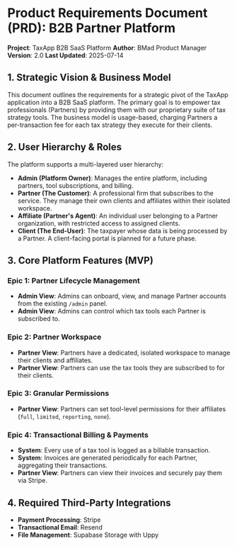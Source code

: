 # Product Requirements Document (PRD): B2B Partner Platform

**Project**: TaxApp B2B SaaS Platform
**Author**: BMad Product Manager
**Version**: 2.0
**Last Updated**: 2025-07-14

## 1. Strategic Vision & Business Model

This document outlines the requirements for a strategic pivot of the TaxApp application into a B2B SaaS platform. The primary goal is to empower tax professionals (Partners) by providing them with our proprietary suite of tax strategy tools. The business model is usage-based, charging Partners a per-transaction fee for each tax strategy they execute for their clients.

## 2. User Hierarchy & Roles

The platform supports a multi-layered user hierarchy:

*   **Admin (Platform Owner)**: Manages the entire platform, including partners, tool subscriptions, and billing.
*   **Partner (The Customer)**: A professional firm that subscribes to the service. They manage their own clients and affiliates within their isolated workspace.
*   **Affiliate (Partner's Agent)**: An individual user belonging to a Partner organization, with restricted access to assigned clients.
*   **Client (The End-User)**: The taxpayer whose data is being processed by a Partner. A client-facing portal is planned for a future phase.

## 3. Core Platform Features (MVP)

### Epic 1: Partner Lifecycle Management
*   **Admin View**: Admins can onboard, view, and manage Partner accounts from the existing `/admin` panel.
*   **Admin View**: Admins can control which tax tools each Partner is subscribed to.

### Epic 2: Partner Workspace
*   **Partner View**: Partners have a dedicated, isolated workspace to manage their clients and affiliates.
*   **Partner View**: Partners can use the tax tools they are subscribed to for their clients.

### Epic 3: Granular Permissions
*   **Partner View**: Partners can set tool-level permissions for their affiliates (`full`, `limited`, `reporting`, `none`).

### Epic 4: Transactional Billing & Payments
*   **System**: Every use of a tax tool is logged as a billable transaction.
*   **System**: Invoices are generated periodically for each Partner, aggregating their transactions.
*   **Partner View**: Partners can view their invoices and securely pay them via Stripe.

## 4. Required Third-Party Integrations

*   **Payment Processing**: Stripe
*   **Transactional Email**: Resend
*   **File Management**: Supabase Storage with Uppy